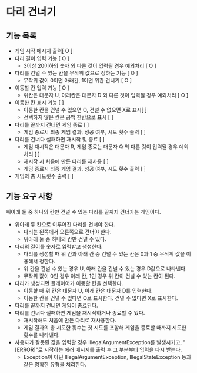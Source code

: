 # 다리 건너기

## 기능 목록
- 게임 시작 메시지 출력[ O ]
- 다리 길이 입력 기능 [ O ] 
  - 3이상 20이하의 숫자 외 다른 것이 입력될 경우 예외처리 [ O ]
- 다리를 건널 수 있는 칸을 무작위 값으로 정하는 기능 [ O ]
  - 무작위 값이 0이면 아래칸, 1이면 위칸 건너기 [ O ]
- 이동할 칸 입력 기능 [ O ]
  - 위칸은 대문자 U, 아래칸은 대문자 D 외 다른 것이 입력될 경우 예외처리 [ O ]
- 이동한 칸 표시 기능 [ ]
  - 이동한 칸을 건널 수 있으면 O, 건널 수 없으면 X로 표시[ ]
  - 선택하지 않은 칸은 공백 한칸으로 표시 [ ]
- 다리를 끝까지 건너면 게임 종료 [ ]
  - 게임 종료시 최종 게임 결과, 성공 여부, 시도 횟수 출력 [ ]
- 다리를 건너다 실패하면 재시작 및 종료 [ ]
  - 게임 재시작은 대문자 R, 게임 종료는 대문자 Q 외 다른 것이 입력될 경우 예외처리 [ ]
  - 재시작 시 처음에 만든 다리를 재사용 [ ]
  - 게임 종료시 최종 게임 결과, 성공 여부, 시도 횟수 출력 [ ]
- 게임의 총 시도횟수 출력 [ ]

## 기능 요구 사항

위아래 둘 중 하나의 칸만 건널 수 있는 다리를 끝까지 건너가는 게임이다.

- 위아래 두 칸으로 이루어진 다리를 건너야 한다.
  - 다리는 왼쪽에서 오른쪽으로 건너야 한다.
  - 위아래 둘 중 하나의 칸만 건널 수 있다.
- 다리의 길이를 숫자로 입력받고 생성한다.
  - 다리를 생성할 때 위 칸과 아래 칸 중 건널 수 있는 칸은 0과 1 중 무작위 값을 이용해서 정한다.
  - 위 칸을 건널 수 있는 경우 U, 아래 칸을 건널 수 있는 경우 D값으로 나타낸다.
  - 무작위 값이 0인 경우 아래 칸, 1인 경우 위 칸이 건널 수 있는 칸이 된다.
- 다리가 생성되면 플레이어가 이동할 칸을 선택한다.
  - 이동할 때 위 칸은 대문자 U, 아래 칸은 대문자 D를 입력한다.
  - 이동한 칸을 건널 수 있다면 O로 표시한다. 건널 수 없다면 X로 표시한다.
- 다리를 끝까지 건너면 게임이 종료된다.
- 다리를 건너다 실패하면 게임을 재시작하거나 종료할 수 있다.
  - 재시작해도 처음에 만든 다리로 재사용한다.
  - 게임 결과의 총 시도한 횟수는 첫 시도를 포함해 게임을 종료할 때까지 시도한 횟수를 나타낸다.
- 사용자가 잘못된 값을 입력할 경우 IllegalArgumentException를 발생시키고, "[ERROR]"로 시작하는 에러 메시지를 출력 후 그 부분부터 입력을 다시 받는다.
  - Exception이 아닌 IllegalArgumentException, IllegalStateException 등과 같은 명확한 유형을 처리한다.
